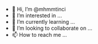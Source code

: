 - 👋 Hi, I’m @mhmmtinci
- 👀 I’m interested in ...
- 🌱 I’m currently learning ...
- 💞️ I’m looking to collaborate on ...
- 📫 How to reach me ...

<!---
mhmmtinci/mhmmtinci is a ✨ special ✨ repository because its `README.md` (this file) appears on your GitHub profile.
You can click the Preview link to take a look at your changes.
--->
